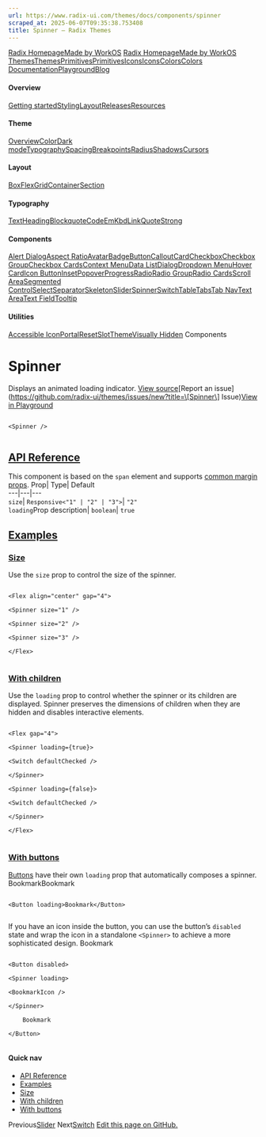```yaml
---
url: https://www.radix-ui.com/themes/docs/components/spinner
scraped_at: 2025-06-07T09:35:38.753408
title: Spinner – Radix Themes
---
```


[Radix Homepage](https://www.radix-ui.com/)[Made by WorkOS](https://workos.com)
[Radix Homepage](https://www.radix-ui.com/)[Made by WorkOS](https://workos.com)
[ThemesThemes](https://www.radix-ui.com/)[PrimitivesPrimitives](https://www.radix-ui.com/primitives)[IconsIcons](https://www.radix-ui.com/icons)[ColorsColors](https://www.radix-ui.com/colors)
[Documentation](https://www.radix-ui.com/themes/docs/overview/getting-started)[Playground](https://www.radix-ui.com/themes/playground)[Blog](https://www.radix-ui.com/blog)[](https://github.com/radix-ui/themes)
#### Overview
[Getting started](https://www.radix-ui.com/themes/docs/overview/getting-started)[Styling](https://www.radix-ui.com/themes/docs/overview/styling)[Layout](https://www.radix-ui.com/themes/docs/overview/layout)[Releases](https://www.radix-ui.com/themes/docs/overview/releases)[Resources](https://www.radix-ui.com/themes/docs/overview/resources)
#### Theme
[Overview](https://www.radix-ui.com/themes/docs/theme/overview)[Color](https://www.radix-ui.com/themes/docs/theme/color)[Dark mode](https://www.radix-ui.com/themes/docs/theme/dark-mode)[Typography](https://www.radix-ui.com/themes/docs/theme/typography)[Spacing](https://www.radix-ui.com/themes/docs/theme/spacing)[Breakpoints](https://www.radix-ui.com/themes/docs/theme/breakpoints)[Radius](https://www.radix-ui.com/themes/docs/theme/radius)[Shadows](https://www.radix-ui.com/themes/docs/theme/shadows)[Cursors](https://www.radix-ui.com/themes/docs/theme/cursors)
#### Layout
[Box](https://www.radix-ui.com/themes/docs/components/box)[Flex](https://www.radix-ui.com/themes/docs/components/flex)[Grid](https://www.radix-ui.com/themes/docs/components/grid)[Container](https://www.radix-ui.com/themes/docs/components/container)[Section](https://www.radix-ui.com/themes/docs/components/section)
#### Typography
[Text](https://www.radix-ui.com/themes/docs/components/text)[Heading](https://www.radix-ui.com/themes/docs/components/heading)[Blockquote](https://www.radix-ui.com/themes/docs/components/blockquote)[Code](https://www.radix-ui.com/themes/docs/components/code)[Em](https://www.radix-ui.com/themes/docs/components/em)[Kbd](https://www.radix-ui.com/themes/docs/components/kbd)[Link](https://www.radix-ui.com/themes/docs/components/link)[Quote](https://www.radix-ui.com/themes/docs/components/quote)[Strong](https://www.radix-ui.com/themes/docs/components/strong)
#### Components
[Alert Dialog](https://www.radix-ui.com/themes/docs/components/alert-dialog)[Aspect Ratio](https://www.radix-ui.com/themes/docs/components/aspect-ratio)[Avatar](https://www.radix-ui.com/themes/docs/components/avatar)[Badge](https://www.radix-ui.com/themes/docs/components/badge)[Button](https://www.radix-ui.com/themes/docs/components/button)[Callout](https://www.radix-ui.com/themes/docs/components/callout)[Card](https://www.radix-ui.com/themes/docs/components/card)[Checkbox](https://www.radix-ui.com/themes/docs/components/checkbox)[Checkbox Group](https://www.radix-ui.com/themes/docs/components/checkbox-group)[Checkbox Cards](https://www.radix-ui.com/themes/docs/components/checkbox-cards)[Context Menu](https://www.radix-ui.com/themes/docs/components/context-menu)[Data List](https://www.radix-ui.com/themes/docs/components/data-list)[Dialog](https://www.radix-ui.com/themes/docs/components/dialog)[Dropdown Menu](https://www.radix-ui.com/themes/docs/components/dropdown-menu)[Hover Card](https://www.radix-ui.com/themes/docs/components/hover-card)[Icon Button](https://www.radix-ui.com/themes/docs/components/icon-button)[Inset](https://www.radix-ui.com/themes/docs/components/inset)[Popover](https://www.radix-ui.com/themes/docs/components/popover)[Progress](https://www.radix-ui.com/themes/docs/components/progress)[Radio](https://www.radix-ui.com/themes/docs/components/radio)[Radio Group](https://www.radix-ui.com/themes/docs/components/radio-group)[Radio Cards](https://www.radix-ui.com/themes/docs/components/radio-cards)[Scroll Area](https://www.radix-ui.com/themes/docs/components/scroll-area)[Segmented Control](https://www.radix-ui.com/themes/docs/components/segmented-control)[Select](https://www.radix-ui.com/themes/docs/components/select)[Separator](https://www.radix-ui.com/themes/docs/components/separator)[Skeleton](https://www.radix-ui.com/themes/docs/components/skeleton)[Slider](https://www.radix-ui.com/themes/docs/components/slider)[Spinner](https://www.radix-ui.com/themes/docs/components/spinner)[Switch](https://www.radix-ui.com/themes/docs/components/switch)[Table](https://www.radix-ui.com/themes/docs/components/table)[Tabs](https://www.radix-ui.com/themes/docs/components/tabs)[Tab Nav](https://www.radix-ui.com/themes/docs/components/tab-nav)[Text Area](https://www.radix-ui.com/themes/docs/components/text-area)[Text Field](https://www.radix-ui.com/themes/docs/components/text-field)[Tooltip](https://www.radix-ui.com/themes/docs/components/tooltip)
#### Utilities
[Accessible Icon](https://www.radix-ui.com/themes/docs/components/accessible-icon)[Portal](https://www.radix-ui.com/themes/docs/components/portal)[Reset](https://www.radix-ui.com/themes/docs/components/reset)[Slot](https://www.radix-ui.com/themes/docs/components/slot)[Theme](https://www.radix-ui.com/themes/docs/components/theme)[Visually Hidden](https://www.radix-ui.com/themes/docs/components/visually-hidden)
Components
# Spinner
Displays an animated loading indicator.
[View source](https://github.com/radix-ui/themes/blob/main/packages/radix-ui-themes/src/components/spinner.tsx)[Report an issue](https://github.com/radix-ui/themes/issues/new?title=\[Spinner\] Issue)[View in Playground](https://www.radix-ui.com/themes/playground#spinner)
```

<Spinner />


```

## [API Reference](https://www.radix-ui.com/themes/docs/components/spinner#api-reference)
This component is based on the `span` element and supports [common margin props](https://www.radix-ui.com/themes/docs/overview/layout#margin-props).
Prop| Type| Default  
---|---|---  
`size`| `Responsive<"1" | "2" | "3">`| `"2"`  
`loading`Prop description| `boolean`| `true`  
## [Examples](https://www.radix-ui.com/themes/docs/components/spinner#examples)
### [Size](https://www.radix-ui.com/themes/docs/components/spinner#size)
Use the `size` prop to control the size of the spinner.
```

<Flex align="center" gap="4">

<Spinner size="1" />

<Spinner size="2" />

<Spinner size="3" />

</Flex>


```

### [With children](https://www.radix-ui.com/themes/docs/components/spinner#with-children)
Use the `loading` prop to control whether the spinner or its children are displayed. Spinner preserves the dimensions of children when they are hidden and disables interactive elements.
```

<Flex gap="4">

<Spinner loading={true}>

<Switch defaultChecked />

</Spinner>

<Spinner loading={false}>

<Switch defaultChecked />

</Spinner>

</Flex>


```

### [With buttons](https://www.radix-ui.com/themes/docs/components/spinner#with-buttons)
[Buttons](https://www.radix-ui.com/themes/docs/components/button) have their own `loading` prop that automatically composes a spinner.
BookmarkBookmark
```

<Button loading>Bookmark</Button>


```

If you have an icon inside the button, you can use the button’s `disabled` state and wrap the icon in a standalone `<Spinner>` to achieve a more sophisticated design.
Bookmark
```

<Button disabled>

<Spinner loading>

<BookmarkIcon />

</Spinner>

	Bookmark

</Button>


```

#### Quick nav
  * [API Reference](https://www.radix-ui.com/themes/docs/components/spinner#api-reference)
  * [Examples](https://www.radix-ui.com/themes/docs/components/spinner#examples)
  * [Size](https://www.radix-ui.com/themes/docs/components/spinner#size)
  * [With children](https://www.radix-ui.com/themes/docs/components/spinner#with-children)
  * [With buttons](https://www.radix-ui.com/themes/docs/components/spinner#with-buttons)


Previous[Slider](https://www.radix-ui.com/themes/docs/components/slider)
Next[Switch](https://www.radix-ui.com/themes/docs/components/switch)
[Edit this page on GitHub.](https://github.com/radix-ui/website/edit/main/data/themes/docs/components/spinner.mdx "Edit this page on GitHub.")

